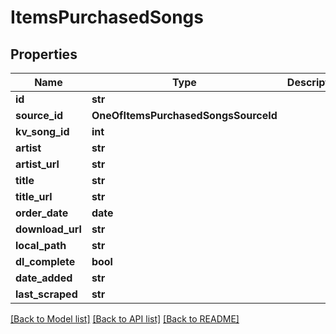 # ItemsPurchasedSongs

## Properties
Name | Type | Description | Notes
------------ | ------------- | ------------- | -------------
**id** | **str** |  | [optional] 
**source_id** | **OneOfItemsPurchasedSongsSourceId** |  | [optional] 
**kv_song_id** | **int** |  | [optional] 
**artist** | **str** |  | [optional] 
**artist_url** | **str** |  | [optional] 
**title** | **str** |  | [optional] 
**title_url** | **str** |  | [optional] 
**order_date** | **date** |  | [optional] 
**download_url** | **str** |  | [optional] 
**local_path** | **str** |  | [optional] 
**dl_complete** | **bool** |  | [optional] 
**date_added** | **str** |  | [optional] 
**last_scraped** | **str** |  | [optional] 

[[Back to Model list]](../README.md#documentation-for-models) [[Back to API list]](../README.md#documentation-for-api-endpoints) [[Back to README]](../README.md)

